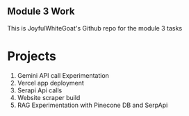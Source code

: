 ## Module 3 Work
This is JoyfulWhiteGoat's Github repo for the module 3 tasks

# Projects
1. Gemini API call Experimentation
2. Vercel app deployment
3. Serapi Api calls
4. Website scraper build
5. RAG Experimentation with Pinecone DB and SerpApi